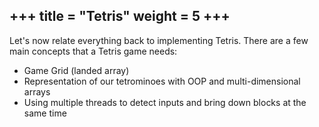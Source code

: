 +++
title = "Tetris"
weight = 5
+++
---

Let's now relate everything back to implementing Tetris. There are a few main concepts that a Tetris game needs:

- Game Grid (landed array)
- Representation of our tetrominoes with OOP and multi-dimensional arrays
- Using multiple threads to detect inputs and bring down blocks at the same time

